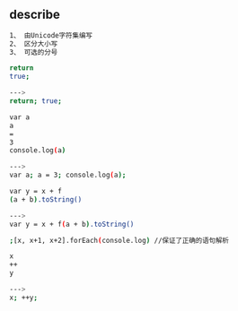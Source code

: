 ## describe
```bash
1、 由Unicode字符集编写
2、 区分大小写
3、 可选的分号

```

```bash
return
true;

--->
return; true;
```

```bash
var a
a
=
3
console.log(a)

--->
var a; a = 3; console.log(a);
```

```bash
var y = x + f
(a + b).toString()

--->
var y = x + f(a + b).toString()
```

```bash
;[x, x+1, x+2].forEach(console.log) //保证了正确的语句解析
```
```bash
x
++
y

--->
x; ++y;
```